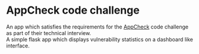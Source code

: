 # AppCheck code challenge

An app which satisfies the requirements for the [AppCheck](https://appcheck-ng.com) code challenge as part of their technical interview.    
A simple flask app which displays vulnerability statistics on a dashboard like interface.
